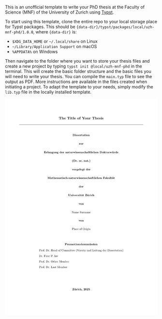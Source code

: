 This is an unofficial template to write your PhD thesis at the Faculty of Science (MNF) of the University of Zurich using [Typst](https://typst.app/).

To start using this template, clone the entire repo to your local storage place for Typst packages. This should be `{data-dir}/typst/packages/local/uzh-mnf-phd/1.0.0`, where `{data-dir}` is:
- `$XDG_DATA_HOME` or `~/.local/share` on Linux
- `~/Library/Application Support` on macOS
- `%APPDATA%` on Windows

Then navigate to the folder where you want to store your thesis files and create a new project by typing `typst init @local/uzh-mnf-phd` in the terminal. This will create the basic folder structure and the basic files you will need to write your thesis. You can compile the `main.typ` file to see the output as PDF. More instructions are available in the files created when initiating a project. To adapt the template to your needs, simply modify the `lib.typ` file in the locally installed template.

<img src="src/main.pdf" width="600">